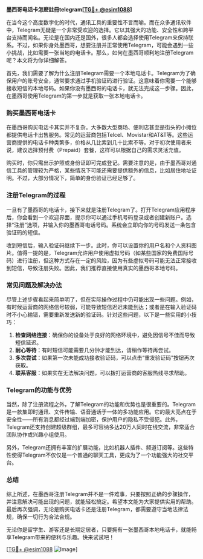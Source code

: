 **墨西哥电话卡怎麽註冊telegram[[TG💪+ @esim1088](https://t.me/s/esim1088)]**

在当今这个高度数字化的时代，通讯工具的重要性不言而喻。而在众多通讯软件中，Telegram无疑是一个非常受欢迎的选择。它以其强大的功能、安全性和跨平台支持而闻名。无论是在国内还是国外，很多人都会选择使用Telegram来保持联系。不过，如果你身处墨西哥，想要注册并正常使用Telegram，可能会遇到一些小挑战，比如需要一张当地的电话卡。那么，如何在墨西哥顺利地注册Telegram呢？本文将为你详细解答。

首先，我们需要了解为什么注册Telegram需要一个本地电话卡。Telegram为了确保用户的账号安全，通常要求通过手机验证码进行验证。这意味着你需要一个能够接收短信的本地号码。如果你没有墨西哥的电话卡，就无法完成这一步骤。因此，在墨西哥使用Telegram的第一步就是获取一张本地电话卡。

### 购买墨西哥电话卡

在墨西哥购买电话卡其实并不复杂。大多数大型商场、便利店甚至是街头的小摊位都提供电话卡出售服务。常见的运营商包括Telcel、Movistar和AT&T等。这些运营商提供的电话卡种类繁多，价格从几比索到几十比索不等。对于初次使用者来说，建议选择预付费（Prepaid）套餐，这样可以根据自己的需求灵活充值。

购买时，你只需出示护照或身份证即可完成登记。需要注意的是，由于墨西哥对通信工具的管理较为严格，某些情况下可能还需要提供额外的信息，比如居住地址证明。不过，大部分情况下，简单的身份验证已经足够了。

### 注册Telegram的过程

一旦有了墨西哥的电话卡，接下来就是注册Telegram了。打开Telegram应用程序后，你会看到一个欢迎界面，提示你可以通过手机号码登录或者创建新账户。选择“注册”选项，并输入你的墨西哥电话号码。系统会立即向你的号码发送一条包含验证码的短信。

收到短信后，输入验证码继续下一步。此时，你可以设置你的用户名和个人资料图片。值得一提的是，Telegram允许用户使用虚拟号码（如某些国家的免费国际号码）进行注册，但这种方式存在一定的风险，因为有些虚拟号码可能无法正常接收到短信，导致注册失败。因此，我们推荐直接使用真实的墨西哥本地号码。

### 常见问题及解决办法

尽管上述步骤看起来简单明了，但在实际操作过程中仍可能出现一些问题。例如，有时候运营商的网络信号较弱，可能导致短信迟迟未能到达；或者是在输入验证码时不小心输错，需要重新发送新的验证码。针对这些问题，以下是一些实用的小技巧：

1. **检查网络连接**：确保你的设备处于良好的网络环境中，避免因信号不佳而导致短信延迟。
2. **耐心等待**：有时短信可能需要几分钟才能到达，请稍作等待再尝试。
3. **多次尝试**：如果第一次未能成功接收验证码，可以点击“重发验证码”按钮再次获取。
4. **联系客服**：如果实在无法解决问题，可以拨打运营商的客服热线寻求帮助。

### Telegram的功能与优势

当然，除了注册流程之外，了解Telegram的功能和优势也是很重要的。Telegram是一款集即时通讯、文件传输、语音通话于一体的多功能应用。它的最大亮点在于安全性——所有消息都经过端到端加密，保护用户的隐私不受侵犯。此外，Telegram还支持创建超级群组，最多可容纳多达20万人同时在线交流，非常适合团队协作或兴趣小组使用。

另外，Telegram还拥有丰富的扩展功能，比如机器人插件、频道订阅等。这些特性使得Telegram不仅仅是一个普通的聊天工具，更成为了一个功能强大的社交平台。

### 总结

综上所述，在墨西哥注册Telegram并不是一件难事，只要按照正确的步骤操作，并注意解决可能出现的问题，就能轻松搞定。希望本文能为大家提供实用的帮助。最后再次强调，无论是购买电话卡还是注册Telegram，都需要遵守当地法律法规，确保一切行为合法合规。

无论你是留学生、游客还是长期定居者，只要拥有一张墨西哥本地电话卡，就能畅享Telegram带来的便利与乐趣。快来试试吧！

[[TG💪+ @esim1088](https://t.me/s/esim1088) ![Image](https://i.postimg.cc/4NQfJmqS/Snipaste-2025-05-13-00-14-12.png)]